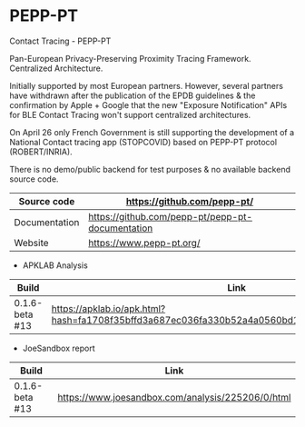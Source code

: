 # PEPP-PT
Contact Tracing - PEPP-PT

Pan-European Privacy-Preserving Proximity Tracing Framework. Centralized Architecture.

Initially supported by most European partners. However, several partners have withdrawn after the publication of the EPDB guidelines & the confirmation by Apple + Google that the new "Exposure Notification" APIs for BLE Contact Tracing won't support centralized architectures.

On April 26 only French Government is still supporting the development of a National Contact tracing app (STOPCOVID) based on PEPP-PT protocol (ROBERT/INRIA).

There is no demo/public backend for test purposes & no available backend source code.

Source code | https://github.com/pepp-pt/
------------|----------------------------
Documentation | https://github.com/pepp-pt/pepp-pt-documentation
Website | https://www.pepp-pt.org/

- APKLAB Analysis

Build | Link
------|-----
0.1.6-beta #13 | https://apklab.io/apk.html?hash=fa1708f35bffd3a687ec036fa330b52a4a0560bd15063fed5aaf60cab2460ddf

- JoeSandbox report

Build | Link
------|-----
0.1.6-beta #13 | https://www.joesandbox.com/analysis/225206/0/html




